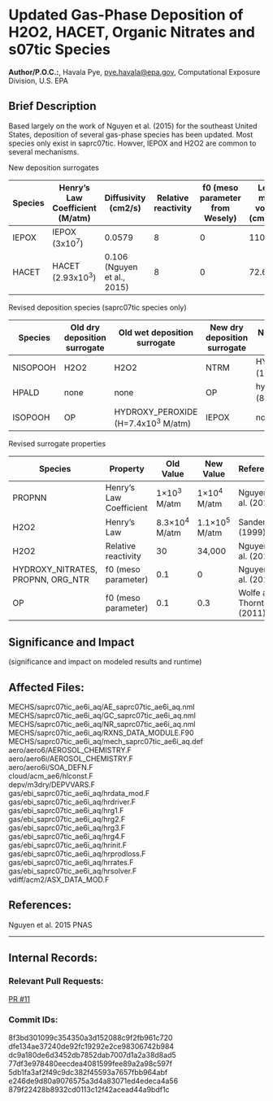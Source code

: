 # Updated Gas-Phase Deposition of H2O2, HACET, Organic Nitrates and s07tic Species

**Author/P.O.C.:**, Havala Pye, pye.havala@epa.gov, Computational Exposure Division, U.S. EPA

## Brief Description 

Based largely on the work of Nguyen et al. (2015) for the southeast United States, deposition of several gas-phase species has been updated. Most species only exist in saprc07tic. Howver, IEPOX and H2O2 are common to several mechanisms.

New deposition surrogates

|Species|	Henry’s Law Coefficient (M/atm)	|Diffusivity (cm2/s)|	Relative reactivity	|f0 (meso parameter from Wesely)|	Lebas molar volume (cm3/mol)|
| --- | --- | --- | --- | --- | --- |
|IEPOX|	IEPOX (3x10<sup>7</sup>)	|0.0579|	8|	0	|110.8|
|HACET|	HACET (2.93x10<sup>3</sup>)|	0.106 (Nguyen et al., 2015)|	8|	0|	72.6|

Revised deposition species (saprc07tic species only)

|Species	|Old dry deposition surrogate|	Old wet deposition surrogate|	New dry deposition surrogate|	New wet deposition surrogate|
|---|---|---|---|---|
|NISOPOOH|	H2O2|	H2O2|	NTRM|	HYDROXY_NITRATES (1.7×10<sup>4</sup> M/atm)|
|HPALD|	none|	none|	OP	|hydroxy_peroxide (8.3×10<sup>4</sup> M/atm)|
|ISOPOOH	|OP	|HYDROXY_PEROXIDE (H=7.4x10<sup>3</sup> M/atm)|	IEPOX|	no change|

Revised surrogate properties

|Species|	Property	|Old Value	|New Value	|Reference
|---|---|---|---|---|
|PROPNN	|Henry’s Law Coefficient	|1×10<sup>3</sup> M/atm	|1×10<sup>4</sup> M/atm |	Nguyen et al. (2015)
|H2O2	|Henry’s Law|	8.3×10<sup>4</sup> M/atm	|1.1×10<sup>5</sup> M/atm	|Sander (1999)
|H2O2	|Relative reactivity	|30	|34,000	|Nguyen et al. (2015)
|HYDROXY_NITRATES, PROPNN, ORG_NTR	|f0 (meso parameter)	|0.1|	0	|Nguyen et al. (2015)
|OP	|f0 (meso parameter)	|0.1	|0.3	|Wolfe and Thornton (2011)


## Significance and Impact

(significance and impact on modeled results and runtime)

## Affected Files:
MECHS/saprc07tic_ae6i_aq/AE_saprc07tic_ae6i_aq.nml  
MECHS/saprc07tic_ae6i_aq/GC_saprc07tic_ae6i_aq.nml  
MECHS/saprc07tic_ae6i_aq/NR_saprc07tic_ae6i_aq.nml  
MECHS/saprc07tic_ae6i_aq/RXNS_DATA_MODULE.F90  
MECHS/saprc07tic_ae6i_aq/mech_saprc07tic_ae6i_aq.def  
aero/aero6/AEROSOL_CHEMISTRY.F  
aero/aero6i/AEROSOL_CHEMISTRY.F  
aero/aero6i/SOA_DEFN.F  
cloud/acm_ae6/hlconst.F  
depv/m3dry/DEPVVARS.F  
gas/ebi_saprc07tic_ae6i_aq/hrdata_mod.F  
gas/ebi_saprc07tic_ae6i_aq/hrdriver.F  
gas/ebi_saprc07tic_ae6i_aq/hrg1.F  
gas/ebi_saprc07tic_ae6i_aq/hrg2.F  
gas/ebi_saprc07tic_ae6i_aq/hrg3.F  
gas/ebi_saprc07tic_ae6i_aq/hrg4.F  
gas/ebi_saprc07tic_ae6i_aq/hrinit.F  
gas/ebi_saprc07tic_ae6i_aq/hrprodloss.F  
gas/ebi_saprc07tic_ae6i_aq/hrrates.F  
gas/ebi_saprc07tic_ae6i_aq/hrsolver.F  
vdiff/acm2/ASX_DATA_MOD.F  

## References: 

Nguyen et al. 2015 PNAS

-----
## Internal Records:

### Relevant Pull Requests: 
[PR #11](/usepa/cmaq/pull/11)

### Commit IDs:
8f3bd301099c354350a3d152088c9f2fb961c720  
dfe134ae37240de92fc19292e2ce98306742b984  
dc9a180de6d3452db7852dab7007d1a2a38d8ad5  
77df3e978480eecdea4081599fee89a2a98c597f  
5db1fa3af2f49c9dc382f45593a7657fbb964abf  
e246de9d80a9076575a3d4a83071ed4edeca4a56  
879f22428b8932cd0113c12f42acead44a9bdf1c  

